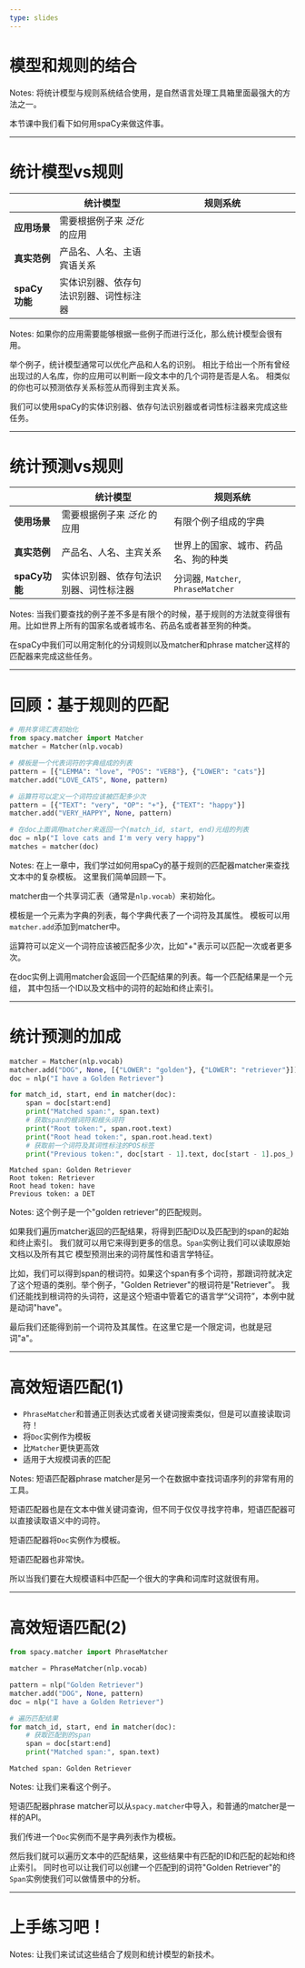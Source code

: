 ```yaml
---
type: slides
---
```


# 模型和规则的结合

Notes: 将统计模型与规则系统结合使用，是自然语言处理工具箱里面最强大的方法之一。

本节课中我们看下如何用spaCy来做这件事。

---

# 统计模型vs规则

|                         | **统计模型**                                      | **规则系统**            |
| ----------------------- | ----------------------------------------------------------- | --------------------------------- |
| **应用场景**           | 需要根据例子来 _泛化_ 的应用        | ⠀⠀⠀⠀⠀⠀⠀⠀⠀⠀⠀⠀ ⠀⠀⠀⠀⠀⠀⠀⠀⠀⠀⠀⠀ ⠀⠀⠀⠀⠀⠀⠀ |
| **真实范例** | 产品名、人名、主语宾语关系   |                                   |
| **spaCy功能**      | 实体识别器、依存句法识别器、词性标注器 |                                   |

Notes: 如果你的应用需要能够根据一些例子而进行泛化，那么统计模型会很有用。

举个例子，统计模型通常可以优化产品和人名的识别。
相比于给出一个所有曾经出现过的人名库，你的应用可以判断一段文本中的几个词符是否是人名。
相类似的你也可以预测依存关系标签从而得到主宾关系。

我们可以使用spaCy的实体识别器、依存句法识别器或者词性标注器来完成这些任务。

---

# 统计预测vs规则

|                         | **统计模型**                                      | **规则系统**                                 |
| ----------------------- | ----------------------------------------------------------- | ------------------------------------------------------ |
| **使用场景**           | 需要根据例子来 _泛化_ 的应用         | 有限个例子组成的字典              |
| **真实范例** | 产品名、人名、主宾关系   | 世界上的国家、城市、药品名、狗的种类 |
| **spaCy功能**      | 实体识别器、依存句法识别器、词性标注器 | 分词器, `Matcher`, `PhraseMatcher`                  |

Notes: 当我们要查找的例子差不多是有限个的时候，基于规则的方法就变得很有用。比如世界上所有的国家名或者城市名、药品名或者甚至狗的种类。

在spaCy中我们可以用定制化的分词规则以及matcher和phrase matcher这样的匹配器来完成这些任务。

---

# 回顾：基于规则的匹配

```python
# 用共享词汇表初始化
from spacy.matcher import Matcher
matcher = Matcher(nlp.vocab)

# 模板是一个代表词符的字典组成的列表
pattern = [{"LEMMA": "love", "POS": "VERB"}, {"LOWER": "cats"}]
matcher.add("LOVE_CATS", None, pattern)

# 运算符可以定义一个词符应该被匹配多少次
pattern = [{"TEXT": "very", "OP": "+"}, {"TEXT": "happy"}]
matcher.add("VERY_HAPPY", None, pattern)

# 在doc上面调用matcher来返回一个(match_id, start, end)元组的列表
doc = nlp("I love cats and I'm very very happy")
matches = matcher(doc)
```

Notes: 在上一章中，我们学过如何用spaCy的基于规则的匹配器matcher来查找文本中的复杂模板。
这里我们简单回顾一下。

matcher由一个共享词汇表（通常是`nlp.vocab`）来初始化。

模板是一个元素为字典的列表，每个字典代表了一个词符及其属性。
模板可以用`matcher.add`添加到matcher中。

运算符可以定义一个词符应该被匹配多少次，比如"+"表示可以匹配一次或者更多次。

在doc实例上调用matcher会返回一个匹配结果的列表。每一个匹配结果是一个元组，
其中包括一个ID以及文档中的词符的起始和终止索引。

---

# 统计预测的加成

```python
matcher = Matcher(nlp.vocab)
matcher.add("DOG", None, [{"LOWER": "golden"}, {"LOWER": "retriever"}])
doc = nlp("I have a Golden Retriever")

for match_id, start, end in matcher(doc):
    span = doc[start:end]
    print("Matched span:", span.text)
    # 获取span的根词符和根头词符
    print("Root token:", span.root.text)
    print("Root head token:", span.root.head.text)
    # 获取前一个词符及其词性标注的POS标签
    print("Previous token:", doc[start - 1].text, doc[start - 1].pos_)
```

```out
Matched span: Golden Retriever
Root token: Retriever
Root head token: have
Previous token: a DET
```

Notes: 这个例子是一个"golden retriever"的匹配规则。

如果我们遍历matcher返回的匹配结果，将得到匹配ID以及匹配到的span的起始和终止索引。
我们就可以用它来得到更多的信息。`Span`实例让我们可以读取原始文档以及所有其它
模型预测出来的词符属性和语言学特征。

比如，我们可以得到span的根词符。如果这个span有多个词符，那跟词符就决定了这个短语的类别。举个例子，"Golden Retriever"的根词符是"Retriever"。
我们还能找到根词符的头词符，这是这个短语中管着它的语言学“父词符”，本例中就是动词"have"。

最后我们还能得到前一个词符及其属性。在这里它是一个限定词，也就是冠词"a"。

---

# 高效短语匹配(1)

- `PhraseMatcher`和普通正则表达式或者关键词搜索类似，但是可以直接读取词符！
- 将`Doc`实例作为模板
- 比`Matcher`更快更高效
- 适用于大规模词表的匹配

Notes: 短语匹配器phrase matcher是另一个在数据中查找词语序列的非常有用的工具。

短语匹配器也是在文本中做关键词查询，但不同于仅仅寻找字符串，短语匹配器可以直接读取语义中的词符。

短语匹配器将`Doc`实例作为模板。

短语匹配器也非常快。

所以当我们要在大规模语料中匹配一个很大的字典和词库时这就很有用。

---

# 高效短语匹配(2)

```python
from spacy.matcher import PhraseMatcher

matcher = PhraseMatcher(nlp.vocab)

pattern = nlp("Golden Retriever")
matcher.add("DOG", None, pattern)
doc = nlp("I have a Golden Retriever")

# 遍历匹配结果
for match_id, start, end in matcher(doc):
    # 获取匹配到的span
    span = doc[start:end]
    print("Matched span:", span.text)
```

```out
Matched span: Golden Retriever
```

Notes: 让我们来看这个例子。

短语匹配器phrase matcher可以从`spacy.matcher`中导入，和普通的matcher是一样的API。

我们传进一个`Doc`实例而不是字典列表作为模板。

然后我们就可以遍历文本中的匹配结果，这些结果中有匹配的ID和匹配的起始和终止索引。
同时也可以让我们可以创建一个匹配到的词符"Golden Retriever"的`Span`实例使我们可以做情景中的分析。

---

# 上手练习吧！

Notes: 让我们来试试这些结合了规则和统计模型的新技术。
